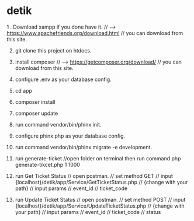 # detik


1 . Download xampp if you done have it.
    // --> https://www.apachefriends.org/download.html
    // you can download from this site.

2. git clone this project on htdocs.

3. install composer
    // --> https://getcomposer.org/download/
    // you can download from this site.

4. configure .env as your database config.

5. cd app

6. composer install

7. composer update

8. run command vendor/bin/phinx init.

9. configure phinx.php as your database config.

10. run command vendor/bin/phinx migrate -e development.


1. run generate-ticket
    //open folder on terminal then run command php generate-tikcet.php 1 1000


2. run Get Ticket Status
    // open postman.
    // set method GET
    // input {localhost}/detik/app/Service/GetTicketStatus.php
    // {change with your path}
    // input params
    // event_id
    // ticket_code


3. run Update Ticket Status
    // open postman.
    // set method POST
    // input {localhost}/detik/app/Service/UpdateTicketStatus.php
    // {change with your path}
    // input params
    // event_id
    // ticket_code
    // status
